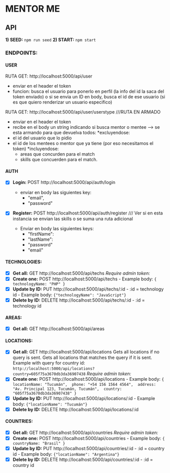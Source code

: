 # MENTOR ME

## API

**1) SEED:** `npm run seed`
**2) START:** `npm start`

### ENDPOINTS:

#### USER
RUTA GET: http://localhost:5000/api/user
- enviar en el header el token
- funcion: busca el usuario para ponerlo en perfil (la info del id la saca del token enviado) o si se envia un ID en body, busca el id de ese usuario (si es que quiero renderizar un usuario especifico)

RUTA GET: http://localhost:5000/api/user/userstype ///RUTA EN ARMADO
- enviar en el header el token
- recibe en el body un string indicando si busca mentor o mentee --> se esta armando para que devuelva todos:
  *excluyendose:
- el id del usuario que lo pidio
- el id de los mentees o mentor que ya tiene (por eso necesitamos el token)
  *incluyendose:
  - areas que concurden para el match
  - skills que concuerden para el match.

#### AUTH
- [x] **Login:** POST http://localhost:5000/api/auth/login
    - enviar en body las siguientes key:
      - "email",
      - "password"
  
- [x] **Register:** POST http://localhost:5000/api/auth/register
  /// Ver si en esta instancia se envian las skills o se suma una ruta adicional
  - Enviar en body las siguientes keys:
    - "firstName":
    - "lastName":
    - "password"  
    - "email"

#### TECHNOLOGIES: 
- [x] **Get all:** GET http://localhost:5000/api/techs
*Require admin token:*
- [x] **Create one:** POST http://localhost:5000/api/techs
         - Example body: `{ technologyName: "PHP" }`
- [x] **Update by ID:** PUT http://localhost:5000/api/techs/:id
         - :id = technology id
         - Example body: `{"technologyName": "JavaScript"}`
- [x] **Delete by ID:** DELETE http://localhost:5000/api/techs/:id
         - :id = technology id

#### AREAS:
- [x] **Get all:** GET http://localhost:5000/api/areas

#### LOCATIONS: 
- [x] **Get all:** GET http://localhost:5000/api/locations
          Gets all locations if no query is sent. 
          Gets all locations that matches the query if it is sent.
          Example with query for country id: `http://localhost:5000/api/locations?country=605f75a3670db3da36907438`
*Require admin token:*
- [x] **Create one:** POST http://localhost:5000/api/locations
         - Example body: 
         ```
            {
            locationName: "Tucumán", 
            phone: "+54 156 1564 4564", 
            address: "Av. Principal 123, Tucumán, Tucumán", 
            country: "605f75a3670db3da36907438"
            }
          ```
- [x] **Update by ID:** PUT http://localhost:5000/api/locations/:id
         - Example body: `{"locationName": "Tucumán"}`
- [x] **Delete by ID:** DELETE http://localhost:5000/api/locations/:id

#### COUNTRIES:
- [x] **Get all:** GET http://localhost:5000/api/countries
*Require admin token:*
- [x] **Create one:** POST http://localhost:5000/api/countries
         - Example body: `{ countryName: "Brasil" }`
- [x] **Update by ID:** PUT http://localhost:5000/api/countries/:id
         - :id = country id
         - Example body: `{"locationName": "Argentina"}`
- [x] **Delete by ID:** DELETE http://localhost:5000/api/countries/:id
         - :id = country id
